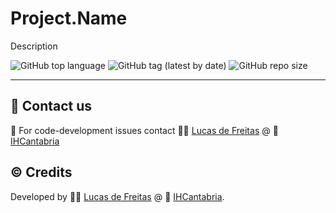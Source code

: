 
# Project.Name
Description

![GitHub top language](https://img.shields.io/github/languages/top/aragong/Python-Flask-skeleton?style=plastic)
![GitHub tag (latest by date)](https://img.shields.io/github/v/tag/aragong/Python-Flask-skeleton?label=latest%20tag&style=plastic)
![GitHub repo size](https://img.shields.io/github/repo-size/aragong/Python-Flask-skeleton?style=plastic)

---

## :incoming_envelope: Contact us
:snake: For code-development issues contact :man_technologist: [Lucas de Freitas](https://ihcantabria.com/directorio-personal/lucas-de-freitas-pereira/) @ :office: [IHCantabria](https://github.com/IHCantabria)

## :copyright: Credits
Developed by :man_technologist: [Lucas de Freitas](https://ihcantabria.com/directorio-personal/lucas-de-freitas-pereira/) @ :office: [IHCantabria](https://github.com/IHCantabria).
